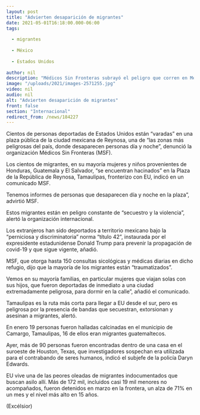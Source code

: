 ```yaml
---
layout: post
title: "Advierten desaparición de migrantes"
date: 2021-05-01T16:18:00.000-06:00
tags:
  
  - migrantes
  
  - México
  
  - Estados Unidos
  
author: nil
description: "Médicos Sin Fronteras subrayó el peligro que corren en México los expulsados por EU"
image: "/uploads/2021/images-2571255.jpg"
video: nil
audio: nil
alt: "Advierten desaparición de migrantes"
front: false
section: "Internacional"
redirect_from: /news/184227
---
```


Cientos de personas deportadas de Estados Unidos están “varadas” en una plaza pública de la ciudad mexicana de Reynosa, una de “las zonas más peligrosas del país, donde desaparecen personas día y noche”, denunció la organización Médicos Sin Fronteras (MSF).

Los cientos de migrantes, en su mayoría mujeres y niños provenientes de Honduras, Guatemala y El Salvador, “se encuentran hacinados” en la Plaza de la República de Reynosa, Tamaulipas, fronterizo con EU, indicó en un comunicado MSF.

Tenemos informes de personas que desaparecen día y noche en la plaza”, advirtió MSF.

Estos migrantes están en peligro constante de “secuestro y la violencia”, alertó la organización internacional.

Los extranjeros han sido deportados a territorio mexicano bajo la “perniciosa y discriminatoria” norma “título 42”, instaurada por el expresidente estadunidense Donald Trump para prevenir la propagación de covid-19 y que sigue vigente, añadió.

MSF, que otorga hasta 150 consultas sicológicas y médicas diarias en dicho refugio, dijo que la mayoría de los migrantes están “traumatizados”.

Vemos en su mayoría familias, en particular mujeres que viajan solas con sus hijos, que fueron deportadas de inmediato a una ciudad extremadamente peligrosa, para dormir en la calle”, añadió el comunicado.

Tamaulipas es la ruta más corta para llegar a EU desde el sur, pero es peligrosa por la presencia de bandas que secuestran, extorsionan y asesinan a migrantes, alertó.

En enero 19 personas fueron halladas calcinadas en el municipio de Camargo, Tamaulipas, 16 de ellos eran migrantes guatemaltecos.

Ayer, más de 90 personas fueron encontradas dentro de una casa en el suroeste de Houston, Texas, que investigadores sospechan era utilizada para el contrabando de seres humanos, indicó el subjefe de la policía Daryn Edwards.

EU vive una de las peores oleadas de migrantes indocumentados que buscan asilo allí. Más de 172 mil, incluidos casi 19 mil menores no acompañados, fueron detenidos en marzo en la frontera, un alza de 71% en un mes y el nivel más alto en 15 años.

(Excélsior)